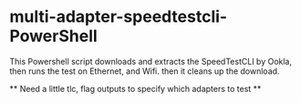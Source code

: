 # multi-adapter-speedtestcli-PowerShell
This Powershell script downloads and extracts the SpeedTestCLI by Ookla, then runs the test on Ethernet, and Wifi.
then it cleans up the download.

** Need a little tlc, flag outputs to specify which adapters to test **
